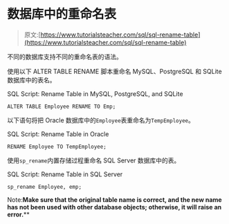 # 数据库中的重命名表

> 原文:[https://www.tutorialsteacher.com/sql/sql-rename-table](https://www.tutorialsteacher.com/sql/sql-rename-table)

不同的数据库支持不同的重命名表的语法。

使用以下 ALTER TABLE RENAME 脚本重命名 MySQL、PostgreSQL 和 SQLite 数据库中的表名。

SQL Script: Rename Table in MySQL, PostgreSQL, and SQLite 

```
ALTER TABLE Employee RENAME TO Emp; 
```

以下语句将把 Oracle 数据库中的`Employee`表重命名为`TempEmployee`。

SQL Script: Rename Table in Oracle 

```
RENAME Employee TO TempEmployee; 
```

使用`sp_rename`内置存储过程重命名 SQL Server 数据库中的表。

SQL Script: Rename Table in SQL Server 

```
sp_rename Employee, emp; 
```

Note:**Make sure that the original table name is correct, and the new name has not been used with other database objects; otherwise, it will raise an error.****
